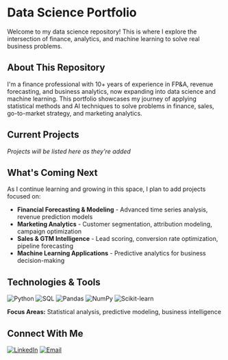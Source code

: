 # Data Science Portfolio

Welcome to my data science repository! This is where I explore the intersection of finance, analytics, and machine learning to solve real business problems.

## About This Repository

I'm a finance professional with 10+ years of experience in FP&A, revenue forecasting, and business analytics, now expanding into data science and machine learning. This portfolio showcases my journey of applying statistical methods and AI techniques to solve problems in finance, sales, go-to-market strategy, and marketing analytics.

## Current Projects

*Projects will be listed here as they're added*

## What's Coming Next

As I continue learning and growing in this space, I plan to add projects focused on:

- **Financial Forecasting & Modeling** - Advanced time series analysis, revenue prediction models
- **Marketing Analytics** - Customer segmentation, attribution modeling, campaign optimization  
- **Sales & GTM Intelligence** - Lead scoring, conversion rate optimization, pipeline forecasting
- **Machine Learning Applications** - Predictive analytics for business decision-making

## Technologies & Tools

![Python](https://img.shields.io/badge/-Python-3776AB?style=flat-square&logo=python&logoColor=white)
![SQL](https://img.shields.io/badge/-SQL-4479A1?style=flat-square&logo=mysql&logoColor=white)
![Pandas](https://img.shields.io/badge/-Pandas-150458?style=flat-square&logo=pandas&logoColor=white)
![NumPy](https://img.shields.io/badge/-NumPy-013243?style=flat-square&logo=numpy&logoColor=white)
![Scikit-learn](https://img.shields.io/badge/-Scikit--learn-F7931E?style=flat-square&logo=scikit-learn&logoColor=white)

**Focus Areas:** Statistical analysis, predictive modeling, business intelligence

## Connect With Me

[![LinkedIn](https://img.shields.io/badge/-LinkedIn-0077B5?style=flat-square&logo=linkedin&logoColor=white)](https://www.linkedin.com/in/james-bell-finance/)
[![Email](https://img.shields.io/badge/-Email-D14836?style=flat-square&logo=gmail&logoColor=white)](mailto:jamesvbell@gmail.com)

